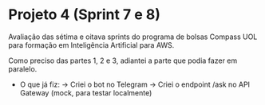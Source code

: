 # Projeto 4 (Sprint 7 e 8)

Avaliação das sétima e oitava sprints do programa de bolsas Compass UOL para formação em Inteligência Artificial para AWS.

<!-- Pessoa 1 -->

<!-- Pessoa 2 -->

<!-- Pessoa 3 -->

<!-- Pessoa 4 -->

  Como preciso das partes 1, 2 e 3, adiantei a parte que podia fazer em paralelo.

 *  O que já fiz: 
    -> Criei o bot no Telegram 
    -> Criei o endpoint /ask no API Gateway (mock, para testar localmente)